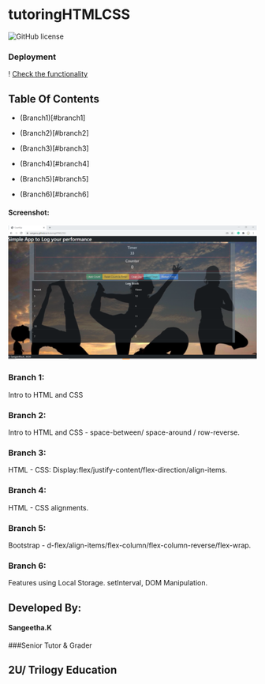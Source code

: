 # tutoringHTMLCSS
![GitHub license](https://img.shields.io/badge/license-MIT-blue.svg)

### Deployment
! [Check the functionality](https://sanganu.github.io/tutoringHTMLCSS/)

## Table Of Contents

* (Branch1)[#branch1]

* (Branch2)[#branch2]

* (Branch3)[#branch3]

* (Branch4)[#branch4]

* (Branch5)[#branch5]

* (Branch6)[#branch6]

#### Screenshot:
![Screenshot](https://github.com/Sanganu/tutoringHTMLCSS/blob/main/Screenshot.PNG)

### Branch 1:

Intro to HTML and CSS

### Branch 2:
Intro to HTML and CSS - space-between/ space-around / row-reverse.

### Branch 3:

HTML - CSS: Display:flex/justify-content/flex-direction/align-items.

### Branch 4:

HTML - CSS alignments.


### Branch 5:

Bootstrap - d-flex/align-items/flex-column/flex-column-reverse/flex-wrap.


### Branch 6:

Features using Local Storage. setInterval, DOM Manipulation.


## Developed By:


#### Sangeetha.K

###Senior Tutor & Grader

## 2U/ Trilogy Education 